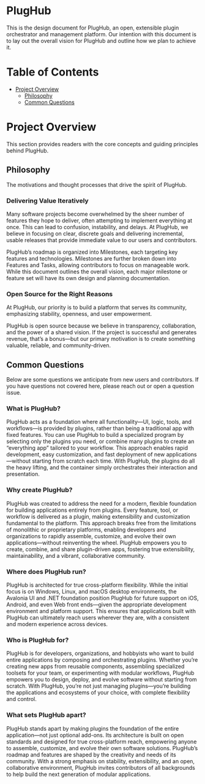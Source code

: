 # **PlugHub**

This is the design document for PlugHub, an open, extensible plugin orchestrator and management platform. Our intention with this document is to lay out the overall vision for PlugHub and outline how we plan to achieve it.

# Table of Contents

- [Project Overview](#project-overview)
    - [Philosophy](#philosophy)
    - [Common Questions](#common-questions)

# Project Overview

This section provides readers with the core concepts and guiding principles behind PlugHub.

## Philosophy

The motivations and thought processes that drive the spirit of PlugHub.

### Delivering Value Iteratively

Many software projects become overwhelmed by the sheer number of features they hope to deliver, often attempting to implement everything at once. This can lead to confusion, instability, and delays. At PlugHub, we believe in focusing on clear, discrete goals and delivering incremental, usable releases that provide immediate value to our users and contributors.

PlugHub’s roadmap is organized into Milestones, each targeting key features and technologies. Milestones are further broken down into Features and Tasks, allowing contributors to focus on manageable work. While this document outlines the overall vision, each major milestone or feature set will have its own design and planning documentation.

### Open Source for the Right Reasons

At PlugHub, our priority is to build a platform that serves its community, emphasizing stability, openness, and user empowerment.

PlugHub is open source because we believe in transparency, collaboration, and the power of a shared vision. If the project is successful and generates revenue, that’s a bonus—but our primary motivation is to create something valuable, reliable, and community-driven.

## Common Questions

Below are some questions we anticipate from new users and contributors. If you have questions not covered here, please reach out or open a question issue.

### What is PlugHub?

PlugHub acts as a foundation where all functionality—UI, logic, tools, and workflows—is provided by plugins, rather than being a traditional app with fixed features. You can use PlugHub to build a specialized program by selecting only the plugins you need, or combine many plugins to create an “everything app” tailored to your workflow. This approach enables rapid development, easy customization, and fast deployment of new applications—without starting from scratch each time. With PlugHub, the plugins do all the heavy lifting, and the container simply orchestrates their interaction and presentation.

### Why create PlugHub?

PlugHub was created to address the need for a modern, flexible foundation for building applications entirely from plugins. Every feature, tool, or workflow is delivered as a plugin, making extensibility and customization fundamental to the platform. This approach breaks free from the limitations of monolithic or proprietary platforms, enabling developers and organizations to rapidly assemble, customize, and evolve their own applications—without reinventing the wheel. PlugHub empowers you to create, combine, and share plugin-driven apps, fostering true extensibility, maintainability, and a vibrant, collaborative community.

### Where does PlugHub run?

PlugHub is architected for true cross-platform flexibility. While the initial focus is on Windows, Linux, and macOS desktop environments, the Avalonia UI and .NET foundation position PlugHub for future support on iOS, Android, and even Web front ends—given the appropriate development environment and platform support. This ensures that applications built with PlugHub can ultimately reach users wherever they are, with a consistent and modern experience across devices.

### Who is PlugHub for?

PlugHub is for developers, organizations, and hobbyists who want to build entire applications by composing and orchestrating plugins. Whether you’re creating new apps from reusable components, assembling specialized toolsets for your team, or experimenting with modular workflows, PlugHub empowers you to design, deploy, and evolve software without starting from scratch. With PlugHub, you’re not just managing plugins—you’re building the applications and ecosystems of your choice, with complete flexibility and control.

### What sets PlugHub apart?

PlugHub stands apart by making plugins the foundation of the entire application—not just optional add-ons. Its architecture is built on open standards and designed for true cross-platform reach, empowering anyone to assemble, customize, and evolve their own software solutions. PlugHub’s roadmap and features are shaped by the creativity and needs of its community. With a strong emphasis on stability, extensibility, and an open, collaborative environment, PlugHub invites contributors of all backgrounds to help build the next generation of modular applications.